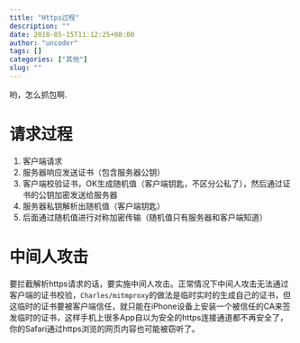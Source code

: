 ```yaml
---
title: "Https过程"
description: ""
date: 2018-05-15T11:12:25+08:00
author: "uncoder"
tags: []
categories: ["其他"]
slug: ""
---
```


哟，怎么抓包啊.

<!--more-->

# 请求过程

1. 客户端请求
2. 服务器响应发送证书（包含服务器公钥）
3. 客户端校验证书，OK生成随机值（客户端钥匙，不区分公私了），然后通过证书的公钥加密发送给服务器
4. 服务器私钥解析出随机值（客户端钥匙）
5. 后面通过随机值进行对称加密传输（随机值只有服务器和客户端知道）

# 中间人攻击

要拦截解析https请求的话，要实施中间人攻击。正常情况下中间人攻击无法通过客户端的证书校验，`Charles/mitmproxy`的做法是临时实时的生成自己的证书，但这临时的证书要被客户端信任，就只能在iPhone设备上安装一个被信任的CA来签发临时的证书，这样手机上很多App自以为安全的https连接通道都不再安全了，你的Safari通过https浏览的网页内容也可能被窃听了。
